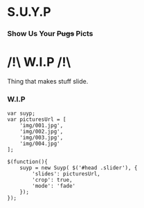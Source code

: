 # S.U.Y.P
### Show Us Your ~~Pugs~~ Picts
# /!\ W.I.P /!\

Thing that makes stuff slide.
### W.I.P

```
var suyp;
var picturesUrl = [
	'img/001.jpg',
	'img/002.jpg',
	'img/003.jpg',
	'img/004.jpg'
];

$(function(){
	suyp = new Suyp( $('#head .slider'), {
		'slides': picturesUrl,
		'crop': true,
		'mode': 'fade'
	});	
});
```